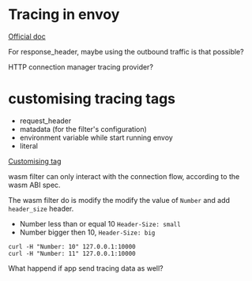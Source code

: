 # Tracing in envoy 

[Official
doc](https://www.envoyproxy.io/docs/envoy/latest/intro/arch_overview/observability/tracing#arch-overview-tracing)

For response_header, maybe using the outbound traffic is that possible? 

HTTP connection manager tracing provider? 

# customising tracing tags 
- request_header
- matadata (for the filter's configuration)
- environment variable while start running envoy
- literal

[Customising tag](https://www.envoyproxy.io/docs/envoy/latest/api-v3/type/tracing/v3/custom_tag.proto)


wasm filter can only interact with the connection flow, according to the wasm
ABI spec.


The wasm filter do is modify the modify the value of `Number` and add
`header_size` header. 
- Number less than or equal 10 `Header-Size: small`
- Number bigger then 10, `Header-Size: big`


```
curl -H "Number: 10" 127.0.0.1:10000
curl -H "Number: 11" 127.0.0.1:10000
```

What happend if app send tracing data as well? 


